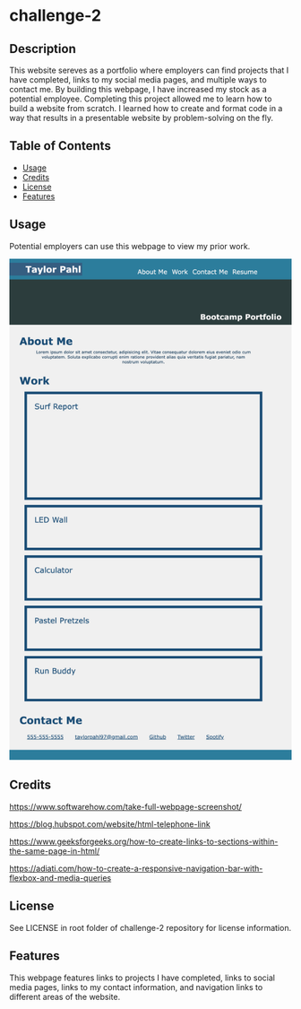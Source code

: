 # challenge-2

## Description

This website sereves as a portfolio where employers can find projects that I have completed, links to my social media pages, and multiple ways to contact me. By building this webpage, I have increased my stock as a potential employee. Completing this project allowed me to learn how to build a website from scratch. I learned how to create and format code in a way that results in a presentable website by problem-solving on the fly.

## Table of Contents

- [Usage](#usage)
- [Credits](#credits)
- [License](#license)
- [Features](#features)


## Usage

Potential employers can use this webpage to view my prior work.

![image](/assets/images/_Users_taylorpahl_bootcamp_challenge-2_index.html.png)


## Credits

https://www.softwarehow.com/take-full-webpage-screenshot/

https://blog.hubspot.com/website/html-telephone-link

https://www.geeksforgeeks.org/how-to-create-links-to-sections-within-the-same-page-in-html/

https://adiati.com/how-to-create-a-responsive-navigation-bar-with-flexbox-and-media-queries

## License

See LICENSE in root folder of challenge-2 repository for license information.


## Features

This webpage features links to projects I have completed, links to social media pages, links to my contact information, and navigation links to different areas of the website.

